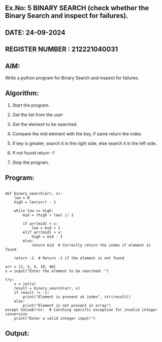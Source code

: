 ## Ex.No: 5 BINARY SEARCH (check whether the Binary Search and inspect for failures).

## DATE: 24-09-2024

## REGISTER NUMBER : 212221040031

## AIM:  
Write a python program for Binary Search and inspect for failures.

## Algorithm: 
1. Start the program.

2. Get the list from the user

3. Get the element to be searched

4. Compare the mid element with the key, if same return the index

5. If key is greater, search it in the right side, else search it in the left side.

6. If not found return -1

7. Stop the program. 


## Program:

```

def binary_search(arr, x): 
    low = 0 
    high = len(arr) - 1
    
    while low <= high: 
        mid = (high + low) // 2 
        
        if arr[mid] < x: 
            low = mid + 1 
        elif arr[mid] > x: 
            high = mid - 1 
        else: 
            return mid  # Correctly return the index if element is found
    
    return -1  # Return -1 if the element is not found

arr = [2, 3, 4, 10, 40] 
x = input("Enter the element to be searched: ")

try: 
    x = int(x) 
    result = binary_search(arr, x) 
    if result != -1: 
        print("Element is present at index", str(result)) 
    else: 
        print("Element is not present in array") 
except ValueError:  # Catching specific exception for invalid integer conversion
    print("Enter a valid integer input!")

```

## Output: 

